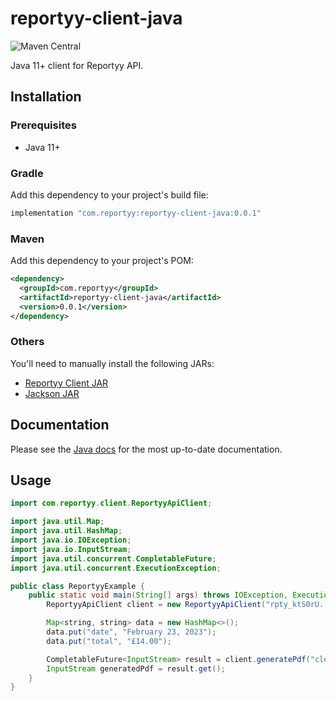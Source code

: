 # reportyy-client-java
![Maven Central](https://img.shields.io/maven-central/v/com.reportyy/reportyy-client-java)

Java 11+ client for Reportyy API.

## Installation

### Prerequisites
* Java 11+

### Gradle
Add this dependency to your project's build file:
```groovy
implementation "com.reportyy:reportyy-client-java:0.0.1"
```

### Maven
Add this dependency to your project's POM:
```xml
<dependency>
  <groupId>com.reportyy</groupId>
  <artifactId>reportyy-client-java</artifactId>
  <version>0.0.1</version>
</dependency>
```

### Others
You'll need to manually install the following JARs:
* [Reportyy Client JAR](https://repo1.maven.org/maven2/com/reportyy/reportyy-client-java/0.0.1/reportyy-client-java-0.0.1.jar)
* [Jackson JAR](https://repo1.maven.org/maven2/com/fasterxml/jackson/core/jackson-databind/2.14.2/jackson-databind-2.14.2.jar)

## Documentation
Please see the [Java docs](https://docs.reportyy.com/quickstart) for the most up-to-date documentation.

## Usage

```java
import com.reportyy.client.ReportyyApiClient;

import java.util.Map;
import java.util.HashMap;
import java.io.IOException;
import java.io.InputStream;
import java.util.concurrent.CompletableFuture;
import java.util.concurrent.ExecutionException;

public class ReportyyExample {
    public static void main(String[] args) throws IOException, ExecutionException, InterruptedException {
        ReportyyApiClient client = new ReportyyApiClient("rpty_ktS0rU...");

        Map<string, string> data = new HashMap<>();
        data.put("date", "February 23, 2023");
        data.put("total", "£14.00");

        CompletableFuture<InputStream> result = client.generatePdf("cleakim7c00129882ha9ct56d", data);
        InputStream generatedPdf = result.get();
    }
}
```